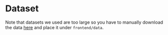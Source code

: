 # Dataset

Note that datasets we used are too large so you have to manually download the data [here](https://drive.google.com/drive/folders/1A7mhwt3q0j-wioahDO9U7WP9yxtWDAWn?usp=sharing) and place it under `frontend/data`.
